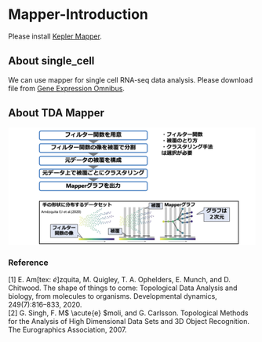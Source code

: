 # Mapper-Introduction
Please install [Kepler Mapper](https://kepler-mapper.scikit-tda.org/en/latest/).

## About single_cell
We can use mapper for single cell RNA-seq data analysis. Please download file from [Gene Expression Omnibus](https://www.ncbi.nlm.nih.gov/geo/).

## About TDA Mapper
![Mapper](image/mapper.png)

### Reference
[1] E. Am[tex: $\acute{e}$]zquita, M. Quigley, T. A. Ophelders, E. Munch, and D. Chitwood. The shape of things to come: Topological Data Analysis and biology, from molecules to organisms. Developmental dynamics, 249(7):816–833, 2020.  
[2] G. Singh, F. M$ \acute{e} $moli, and G. Carlsson. Topological Methods for the Analysis of High Dimensional Data Sets and 3D Object Recognition. The Eurographics Association, 2007.
